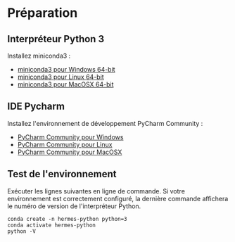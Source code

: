 # Préparation

## Interpréteur Python 3

Installez miniconda3 :

- [miniconda3 pour Windows 64-bit]
- [miniconda3 pour Linux 64-bit]
- [miniconda3 pour MacOSX 64-bit]

## IDE Pycharm

Installez l'environnement de développement PyCharm Community :

- [PyCharm Community pour Windows]
- [PyCharm Community pour Linux]
- [PyCharm Community pour MacOSX]

## Test de l'environnement

Exécuter les lignes suivantes en ligne de commande.
Si votre environnement est correctement configuré, la dernière commande
 affichera le numéro de version de l'interpréteur Python. 

```
conda create -n hermes-python python=3
conda activate hermes-python
python -V
```

[miniconda3 pour Windows 64-bit]: https://repo.anaconda.com/miniconda/Miniconda3-latest-Windows-x86_64.exe
[miniconda3 pour Linux 64-bit]: https://repo.anaconda.com/miniconda/Miniconda3-latest-Linux-x86_64.sh
[miniconda3 pour MacOSX 64-bit]: https://repo.anaconda.com/miniconda/Miniconda3-latest-MacOSX-x86_64.sh
[PyCharm Community pour Windows]: https://www.jetbrains.com/pycharm/download/download-thanks.html?platform=windows&code=PCC
[PyCharm Community pour Linux]: https://www.jetbrains.com/pycharm/download/download-thanks.html?platform=linux&code=PCC
[PyCharm Community pour MacOSX]: https://www.jetbrains.com/pycharm/download/download-thanks.html?platform=mac&code=PCC
